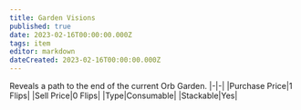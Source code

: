 ```yaml
---
title: Garden Visions
published: true
date: 2023-02-16T00:00:00.000Z
tags: item
editor: markdown
dateCreated: 2023-02-16T00:00:00.000Z
---
```


Reveals a path to the end of the current Orb Garden.
|-|-|
|Purchase Price|1 Flips|
|Sell Price|0 Flips|
|Type|Consumable|
|Stackable|Yes|

